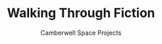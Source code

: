 ---
title: Walking Through Fiction
subtitle: Camberwell Space Projects
description: "Exhibition Leaflet\nPublisher: Camberwell Press, 2015\nDesign: Oliver Boulton\nEditor: Oliver Boulton, Sabo Day, Eloise Harris and Robert Milne\nEdition of 400, 2pp.\nOffset, folded, 420 × 594mm


"
---